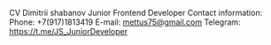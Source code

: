 CV
Dimitrii shabanov
Junior Frontend Developer
Contact information:
Phone: +7(917)1813419
E-mail: mettus75@gmail.com
Telegram: https://t.me/JS_JuniorDeveloper
